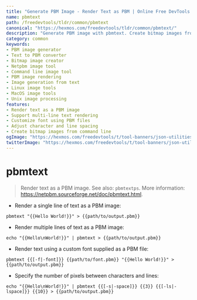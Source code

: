 ```yaml
---
title: "Generate PBM Image - Render Text as PBM | Online Free DevTools by Hexmos"
name: pbmtext
path: /freedevtools/tldr/common/pbmtext
canonical: "https://hexmos.com/freedevtools/tldr/common/pbmtext/"
description: "Generate PBM image with pbmtext. Create bitmap images from text input and customize fonts and spacing. Free online tool, no registration required."
category: common
keywords:
- PBM image generator
- Text to PBM converter
- Bitmap image creator
- Netpbm image tool
- Command line image tool
- PBM image rendering
- Image generation from text
- Linux image tools
- MacOS image tools
- Unix image processing
features:
- Render text as a PBM image
- Support multi-line text rendering
- Customize font using PBM files
- Adjust character and line spacing
- Create bitmap images from command line
ogImage: "https://hexmos.com/freedevtools/t/tool-banners/json-utilities-banner.png"
twitterImage: "https://hexmos.com/freedevtools/t/tool-banners/json-utilities-banner.png"
---
```


# pbmtext

> Render text as a PBM image.
> See also: `pbmtextps`.
> More information: <https://netpbm.sourceforge.net/doc/pbmtext.html>.

- Render a single line of text as a PBM image:

`pbmtext "{{Hello World!}}" > {{path/to/output.pbm}}`

- Render multiple lines of text as a PBM image:

`echo "{{Hello\nWorld!}}" | pbmtext > {{path/to/output.pbm}}`

- Render text using a custom font supplied as a PBM file:

`pbmtext {{[-f|-font]}} {{path/to/font.pbm}} "{{Hello World!}}" > {{path/to/output.pbm}}`

- Specify the number of pixels between characters and lines:

`echo "{{Hello\nWorld!}}" | pbmtext {{[-s|-space]}} {{3}} {{[-ls|-lspace]}} {{10}} > {{path/to/output.pbm}}`
